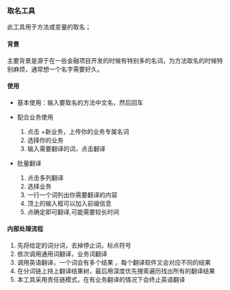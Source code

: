 ### 取名工具

此工具用于方法或变量的取名；

#### 背景

主要背景是源于在一些金融项目开发的时候有特别多的名词，为方法取名的时候特别麻烦，通常想一个名字需要好久。

#### 使用

* 基本使用：输入要取名的方法中文名，然后回车

* 配合业务使用
  1. 点击 +新业务，上传你的业务专属名词
  2. 选择你的业务
  3. 输入需要翻译的词，点击翻译
* 批量翻译
  1. 点击多列翻译
  2. 选择业务
  3. 一行一个词列出你需要翻译的内容
  4. 顶上的输入框可以加入前缀信息
  5. 点确定即可翻译,可能需要较长时间

#### 内部处理流程

1. 先将给定的词分词，去掉停止词，标点符号
2. 依次调用通用词翻译，业务词翻译
3. 调用英语翻译，一个词会有多个结果 ，每个翻译软件又会对应不同的结果 
4. 在分词链上持上翻译结果树，最后用深度优先搜索遍历找出所有的翻译结果
5. 本工具采用责任链模式，在有业务翻译的情况下会终止英语翻译

